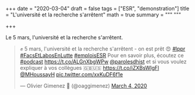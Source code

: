 +++
date = "2020-03-04"
draft = false
tags = ["ESR", "demonstration"]
title = "L'université et la recherche s'arrêtent"
math = true
summary = """
"""

+++

Le 5 mars, l'université et la recherche s'arrêtent.
<!--more-->

<blockquote class="twitter-tweet"><p lang="fr" dir="ltr">✊ 5 mars, l&#39;université et la recherche s&#39;arrêtent - on est prêt 😍 <a href="https://twitter.com/hashtag/lppr?src=hash&amp;ref_src=twsrc%5Etfw">#lppr</a> <a href="https://twitter.com/hashtag/FacsEtLabosEnLutte?src=hash&amp;ref_src=twsrc%5Etfw">#FacsEtLabosEnLutte</a> <a href="https://twitter.com/hashtag/emploisESR?src=hash&amp;ref_src=twsrc%5Etfw">#emploisESR</a> Pour en savoir plus, écoutez ce <a href="https://twitter.com/hashtag/podcast?src=hash&amp;ref_src=twsrc%5Etfw">#podcast</a> <a href="https://t.co/ALGnXbgWPw">https://t.co/ALGnXbgWPw</a> <a href="https://twitter.com/parolesdhist?ref_src=twsrc%5Etfw">@parolesdhist</a> et si vous voulez expliquer à vos collègues 🇬🇧🇺🇸 <a href="https://t.co/iZXBsWlgFl">https://t.co/iZXBsWlgFl</a> <a href="https://twitter.com/MHoussayH?ref_src=twsrc%5Etfw">@MHoussayH</a> <a href="https://t.co/xxKuDF6f1e">pic.twitter.com/xxKuDF6f1e</a></p>&mdash; Olivier Gimenez 🖖 (@oaggimenez) <a href="https://twitter.com/oaggimenez/status/1235107851070251008?ref_src=twsrc%5Etfw">March 4, 2020</a></blockquote> <script async src="https://platform.twitter.com/widgets.js" charset="utf-8"></script> 

